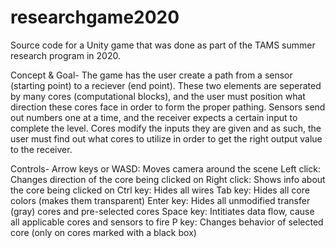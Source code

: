 # researchgame2020
Source code for a Unity game that was done as part of the TAMS summer research program in 2020.

Concept & Goal-
The game has the user create a path from a sensor (starting point) to a reciever (end point). 
These two elements are seperated by many cores (computational blocks), and the user must position
what direction these cores face in order to form the proper pathing. Sensors send out numbers one at
a time, and the receiver expects a certain input to complete the level. Cores modify the inputs they are 
given and as such, the user must find out what cores to utilize in order to get the right output value
to the receiver.


Controls-
Arrow keys or WASD: Moves camera around the scene
Left click: Changes direction of the core being clicked on
Right click: Shows info about the core being clicked on
Ctrl key: Hides all wires
Tab key: Hides all core colors (makes them transparent)
Enter key: Hides all unmodified transfer (gray) cores and pre-selected cores
Space key: Intitiates data flow, cause all applicable cores and sensors to fire
P key: Changes behavior of selected core (only on cores marked with a black box)

